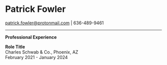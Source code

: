 # Patrick Fowler
patrick.fowler@protonmail.com | 636-489-9461

---
**Professional Experience**

**Role Title**  
Charles Schwab & Co., Phoenix, AZ  
February 2021 - January 2024
